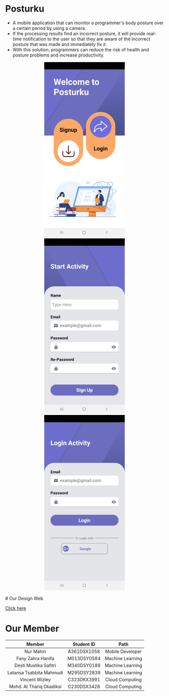 # Posturku
<p align="justify">
<ul>
  <li>A mobile application that can monitor a programmer's body posture over a certain period by using a camera.</li>
  <li>If the processing results find an incorrect posture, it will provide real-time notification to the user so that they are aware of the incorrect posture that was made and immediately fix it.</li>
  <li>With this solution, programmers can reduce the risk of health and posture problems and increase productivity.</li>
</ul>
</p>

<p align="center">
  <img src="https://github.com/Vincley/posturku/blob/main/ss/Welcome.jpg?raw=true" width="256" title="Welcome">
  <img src="https://github.com/Vincley/posturku/blob/main/ss/Register Empty.jpg?raw=true" width="256" alt="Register">
  <img src="https://github.com/Vincley/posturku/blob/main/ss/Login Empty.jpg?raw=true" width="256" alt="Login">
</p>
# Our Design Web

[Click here](https://youtu.be/6l1-98ljtic)

# Our Member
|            Member           | Student ID |        Path        |
| :-------------------------: | :--------: | :----------------: |
|          Nur Mahin          | A361DSX1058|  Mobile Developer  |
|      Fany Zahra Hanifa      | M013DSY0584|  Machine Learning  |
|    Desti Mustika Safitri    | M340DSY0189|  Machine Learning  |
|    Latansa Tsabbita Mahmudi | M295DSY2839|  Machine Learning  |
|        Vincent Wizley       | C323DKX3991|   Cloud Computing  |
|   Mohd. At Thariq Okadiksi  | C230DSX3428|   Cloud Computing  |
